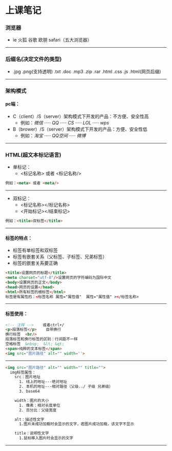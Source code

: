 # 上课笔记

### 浏览器
+ ie 火狐 谷歌 欧朋 safari（五大浏览器）

------

### 后缀名(决定文件的类型)
+ .jpg .png(支持透明) .txt .doc .mp3 .zip .rar .html .css .js .html(网页后缀)

------

### 架构模式
#### pc端：
+ C（client）/S（server）架构模式下开发的产品：不方便、安全性高
    + 例如：*微信 ····· QQ ····· CS ····· LOL ····· wps*
+ B（brower）/S（server）架构模式下开发的产品：方便、安全性低
    + 例如：*淘宝 ····· QQ空间 ····· 微博*

------

### HTML(超文本标记语言)

+ 单标记：
   + <标记名称> 或者 <标记名称/>
```html
例如：<meta> 或者 <meta/>
```
------

+ 双标记：
   + <标记名称></标记名称>
   + <开始标记></结束标记>
```html
例如：<title>双标签</title>
```
------

#### 标签的特点：
+ 标签有单标签和双标签
+ 标签有嵌套关系（父标签、子标签、兄弟标签）
+ 标签的嵌套关系要正确
```html
<title>设置网页的标题</title>
<meta charset="utf-8"/>设置网页的字符编码为国际中文
<body>设置网页的正文</body>
<head>网页的设置</head>
<html>所有标签的根标签</html>
标签是有属性的：<标签名称 属性="属性值"  属性="属性值" ></标签名称>
```

------

#### 标签使用：
```html
<!-- 注释 -->    或者ctrl+/ 
<p>段落标签</p>    自带换行
换行标签  <br/>
段落标签和换行标签的区别：行间距不一样
空格标签  &nbsp;  &lt; &gt;
<span>纯粹的文本标签</span>
<img src="图片路径" alt="" width=''>
```

------

```html
<img src="图片路径" alt="" width="" title="">
  img标签属性：
    src：图片地址
      1. 线上的地址---绝对地址
      2. 本机的地址---相对路径（父级../ 子级 兄弟级）
      3. base64

    width：图片的大小
      1. 像素：相对长度单位
      2. 百分比：父级宽度

    alt：描述性文字
      1.图片未成功加载时会显示的文字，若图片成功加载，该文字不显示

    title：说明性文字
      1.鼠标移入图片时会显示的文字
```

------
